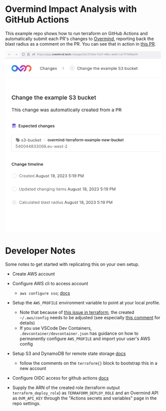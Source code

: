 # Overmind Impact Analysis with GitHub Actions

This example repo shows how to run terraform on GitHub Actions and automatically submit each PR's changes to [Overmind](https://overmind.tech), reporting back the blast radius as a comment on the PR. You can see that in action in [this PR](https://github.com/overmindtech/terraform-example/pull/5).

![Example Overmind report showing the expected changes and timeline for the example PR](assets/example_report.png)

# Developer Notes

Some notes to get started with replicating this on your own setup.

* Create AWS account

* Configure AWS cli to access account
    - `aws configure sso`; [docs](https://docs.aws.amazon.com/signin/latest/userguide/command-line-sign-in.html)

* Setup the `AWS_PROFILE` environment variable to point at your local profile.
    - Note that because of [this issue in terraform](https://github.com/hashicorp/terraform/issues/32465), the created `~/.aws/config` needs to be adjusted (see especially [this comment](https://github.com/hashicorp/terraform/issues/32465#issuecomment-1566744199) for details)
    - If you use VSCode Dev Containers, `.devcontainer/devcontainer.json` has guidance on how to permanently configure `AWS_PROFILE` and import your user's AWS config

* Setup S3 and DynamoDB for remote state storage [docs](https://developer.hashicorp.com/terraform/tutorials/aws-get-started/aws-remote)
    - follow the comments on the `terraform{}` block to bootstrap this in a new account

* Configure OIDC access for github actions [docs](https://docs.github.com/en/actions/deployment/security-hardening-your-deployments/configuring-openid-connect-in-amazon-web-services)

* Supply the ARN of the created role (terraform output `terraform_deploy_role`) as `TERRAFORM_DEPLOY_ROLE` and an Overmind API as `OVM_API_KEY` through the "Actions secrets and variables" page in the repo settings.

